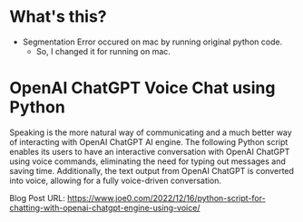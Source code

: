 # What's this?
 - Segmentation Error occured on mac by running original python code.
   - So, I changed it for running on mac.


# OpenAI ChatGPT Voice Chat using Python

Speaking is the more natural way of communicating and a much better way of interacting with OpenAI ChatGPT AI engine. The following Python script enables its users to have an interactive conversation with OpenAI ChatGPT using voice commands, eliminating the need for typing out messages and saving time. Additionally, the text output from OpenAI ChatGPT is converted into voice, allowing for a fully voice-driven conversation.

Blog Post URL: 
https://www.joe0.com/2022/12/16/python-script-for-chatting-with-openai-chatgpt-engine-using-voice/
